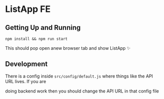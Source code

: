 # ListApp FE

## Getting Up and Running

```
npm install && npm run start
```

This should pop open anew browser tab and show ListApp ✨

## Development

There is a config inside `src/config/default.js` where things like the API URL lives.  If you are

doing backend work then you should change the API URL in that config file